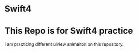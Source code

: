 # Swift4

# This Repo is for Swift4 practice

I am practicing different uiview animaiton on this repository.
